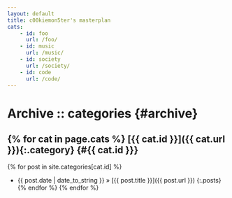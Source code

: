 ```yaml
---
layout: default
title: c00kiemon5ter's masterplan
cats:
    - id: foo
      url: /foo/
    - id: music
      url: /music/
    - id: society
      url: /society/
    - id: code
      url: /code/
---
```

Archive :: categories {#archive}
=====================
{% for cat in page.cats %}
[{{ cat.id }}]({{ cat.url }}){:.category} {#{{ cat.id }}}
-----------------------------
{% for post in site.categories[cat.id] %}
* <span>{{ post.date | date_to_string }}</span> &#187; [{{ post.title }}]({{ post.url }})
{:.posts}
{% endfor %}
{% endfor %}
